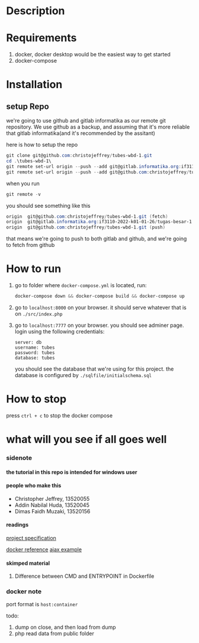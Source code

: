 # Description

# Requirements

1. docker, docker desktop would be the easiest way to get started
2. docker-compose

# Installation

## setup Repo

we're going to use github and gitlab informatika as our remote git repository. We use github as a backup, and assuming that it's more reliable that gitlab informatika(and it's recommended by the assitant)

here is how to setup the repo

```powershell
git clone git@github.com:christojeffrey/tubes-wbd-1.git
cd .\tubes-wbd-1\
git remote set-url origin --push --add git@gitlab.informatika.org:if3110-2022-k01-01-26/tugas-besar-1.git
git remote set-url origin --push --add git@github.com:christojeffrey/tubes-wbd-1.git
```

when you run

```powershell
git remote -v
```

you should see something like this

```powershell
origin  git@github.com:christojeffrey/tubes-wbd-1.git (fetch)
origin  git@gitlab.informatika.org:if3110-2022-k01-01-26/tugas-besar-1.git (push)
origin  git@github.com:christojeffrey/tubes-wbd-1.git (push)
```

that means we're going to push to both gitlab and github, and we're going to fetch from github

# How to run

1. go to folder where `docker-compose.yml` is located, run:

   ```powershell
   docker-compose down && docker-compose build && docker-compose up
   ```

2. go to `localhost:8000` on your browser. it should serve whatever that is on `./src/index.php`
3. go to `localhost:7777` on your browser. you should see adminer page. login using the following credentials:

   ```
   server: db
   username: tubes
   password: tubes
   database: tubes
   ```

   you should see the database that we're using for this project. the database is configured by `./sqlfile/initialschema.sql`

# How to stop

press `ctrl + c` to stop the docker compose

# what will you see if all goes well

### sidenote

#### the tutorial in this repo is intended for windows user

#### people who make this

- Christopher Jeffrey, 13520055
- Addin Nabilal Huda, 13520045
- Dimas Faidh Muzaki, 13520156

#### readings

[project specification](https://docs.google.com/document/d/1bdYy1bAk6tpwYCZfqUxErCIJuESzfYH-n8ijvaNP_Jg/edit)

[docker reference](https://www.section.io/engineering-education/dockerized-php-apache-and-mysql-container-development-environment/)
[ajax example](https://www.w3schools.com/php/php_ajax_php.asp)

#### skimped material

1. Difference between CMD and ENTRYPOINT in Dockerfile

### docker note

port format is `host:container`

todo:

1. dump on close, and then load from dump
2. php read data from public folder
